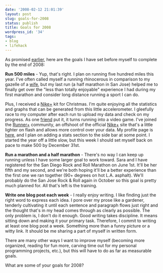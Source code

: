 ```yaml
---
date: '2008-02-12 21:01:39'
layout: post
slug: goals-for-2008
status: publish
title: Goals for 2008
wordpress_id: '34'
tags:
- blog
- lifehack
---
```


As promised <a href="/2008/01/27/on-organizing/">earlier</a>, here are the goals I have set before myself to complete by the end of 2008:

<strong>Run 500 miles</strong> - Yup, that's right. I plan on running five hundred miles this year. I've often called myself a running rhinocerous in comparison to my gazelle of a <a href="http://sara.joneses.us/">wife</a>, but my last run (a half marathon in San Jose) helped me to finally get over the "less than totally enjoyable" experience I had during my first marathon and consider long distance running a sport I can do.

Plus, I received a <a href="http://en.wikipedia.org/wiki/Nike%2BiPod">Nike+</a> kit for Christmas. I'm quite enjoying all the statistics and graphs that can be generated from this little accelerometer. I gleefully race to my computer after each run to upload my data and check on my progress. As one <a href="http://serialized.net/">friend</a> put it, it turns running into a video game.  I've joined the <a href="http://www.runnerplus.com/">Runner+</a> community, an offshoot of the official <a href="http://nikeplus.nike.com/nikeplus/">Nike+</a> site that's a little lighter on flash and allows more control over your data.  My profile page is <a href="http://www.runnerplus.com/people/justone">here</a>, and I plan on adding a stats section to the side bar at some point. I started the year off a little slow, but this week I should set myself back on pace to make 500 by December 31st.

<strong>Run a marathon and a half marathon</strong> - There's no way I can keep up running unless I have some larger goal to work toward. Sara and I have registered for the San Diego Rock and Roll Marathon on June 1st. It'll be her fifth and my second, and we're both hoping it'll be a better experience than the first one we ran together (90+ degrees on hot L.A. asphalt).  We'll probably do the San Jose Rock &amp; Roll again in October so this goal is pretty much planned for.  All that's left is the training.

<strong>Write one blog post each week</strong> - I really enjoy writing.  I like finding just the right word to express each idea.  I pore over my prose like a gardener, tenderly cultivating it until each sentence and paragraph flows just right and the thought that's in my head comes through as clearly as possible.  The only problem is, I don't do it enough.  Good writing takes discipline.  It means sitting down and making it your primary task.  Therefore, I commit to writing at least one blog post a week.  Something more than a funny picture or a witty link.  It should be me sharing a part of myself in written form.

There are many other ways I want to improve myself (becoming more organized, reading for fun more, carving time out for my personal programming projects, etc.), but this will have to do as far as measurable goals.

What are some of your goals for 2008?